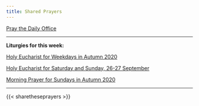 ```yaml
---
title: Shared Prayers
---
```


[Pray the Daily Office](daily/)

-------------

**Liturgies for this week:**

[Holy Eucharist for Weekdays in Autumn 2020](archive/he-pentecost-covid-weekday-current)

[Holy Eucharist for Saturday and Sunday, 26-27 September](archive/he-pentecost-covid-current)

[Morning Prayer for Sundays in Autumn 2020](archive/mp-sundayautumn)

------------

{{< sharetheseprayers >}}
